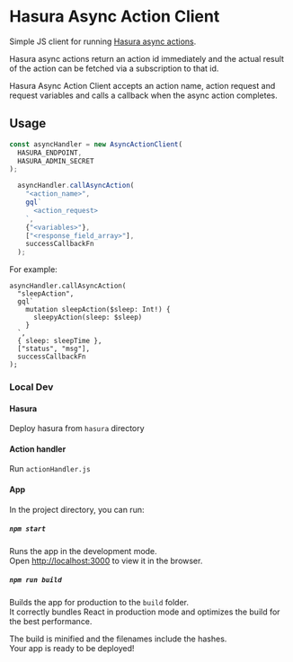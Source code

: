 # Hasura Async Action Client

Simple JS client for running [Hasura async actions](https://hasura.io/docs/latest/actions/async-actions/).

Hasura async actions return an action id immediately and the actual result of the action can be fetched via a subscription to that id.

Hasura Async Action Client accepts an action name, action request and request variables and calls a callback when the async action
completes.

## Usage

```js
const asyncHandler = new AsyncActionClient(
  HASURA_ENDPOINT,
  HASURA_ADMIN_SECRET
);

  asyncHandler.callAsyncAction(
    "<action_name>",
    gql`
      <action_request>
    `,
    {"<variables>"},
    ["<response_field_array>"],
    successCallbackFn
  );
```

For example:
```JS
asyncHandler.callAsyncAction(
  "sleepAction",
  gql`
    mutation sleepAction($sleep: Int!) {
      sleepyAction(sleep: $sleep)
    }
  `,
  { sleep: sleepTime },
  ["status", "msg"],
  successCallbackFn
);
```

### Local Dev

#### Hasura

Deploy hasura from `hasura` directory

#### Action handler

Run `actionHandler.js`

#### App

In the project directory, you can run:

##### `npm start`

Runs the app in the development mode.\
Open [http://localhost:3000](http://localhost:3000) to view it in the browser.

##### `npm run build`

Builds the app for production to the `build` folder.\
It correctly bundles React in production mode and optimizes the build for the best performance.

The build is minified and the filenames include the hashes.\
Your app is ready to be deployed!
